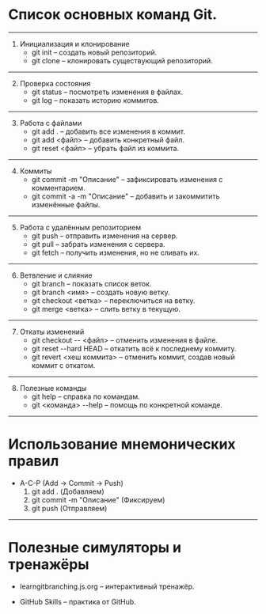 # Список основных команд Git.

---

1. Инициализация и клонирование
   * git init – создать новый репозиторий.
   * git clone <url> – клонировать существующий репозиторий.

---

2. Проверка состояния 
   * git status – посмотреть изменения в файлах. 
   * git log – показать историю коммитов. 

---

3. Работа с файлами 
   * git add . – добавить все изменения в коммит. 
   * git add <файл> – добавить конкретный файл. 
   * git reset <файл> – убрать файл из коммита. 

---

4. Коммиты
   * git commit -m "Описание" – зафиксировать изменения с комментарием. 
   * git commit -a -m "Описание" – добавить и закоммитить изменённые файлы. 

---

5. Работа с удалённым репозиторием 
   * git push – отправить изменения на сервер.
   * git pull – забрать изменения с сервера. 
   * git fetch – получить изменения, но не сливать их. 

---

6. Ветвление и слияние
   * git branch – показать список веток. 
   * git branch <имя> – создать новую ветку. 
   * git checkout <ветка> – переключиться на ветку.
   * git merge <ветка> – слить ветку в текущую.

---

7. Откаты изменений
   * git checkout -- <файл> – отменить изменения в файле. 
   * git reset --hard HEAD – откатить всё к последнему коммиту. 
   * git revert <хеш коммита> – отменить коммит, создав новый коммит с откатом. 

---

8. Полезные команды
   * git help – справка по командам. 
   * git <команда> --help – помощь по конкретной команде. 

---

# Использование мнемонических правил 

 * A-C-P (Add → Commit → Push)
   1. git add . (Добавляем)
   2. git commit -m "Описание" (Фиксируем)
   3. git push (Отправляем)

---

# Полезные симуляторы и тренажёры 

  * learngitbranching.js.org – интерактивный тренажёр.

  * GitHub Skills – практика от GitHub.